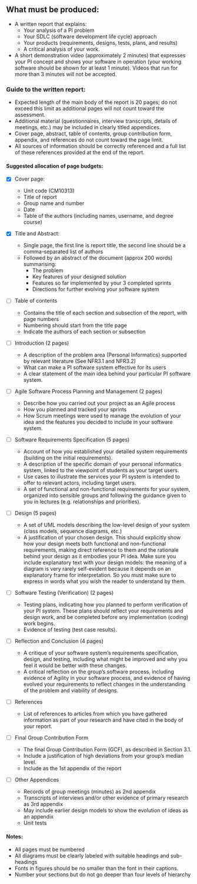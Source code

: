 ## What must be produced:
  - A written report that explains:
    -  Your analysis of a PI problem
    -  Your SDLC (software development life cycle) approach 
    -  Your products (requirements, designs, tests, plans, and results)
    -  A critical analysis of your work. 
  - A short demonstration video (approximately 2 minutes) that expresses your PI concept and shows your software in operation
(your working software should be shown for at least 1 minute). Videos that run for more than 3 minutes will not be
accepted. 

### Guide to the written report:

  - Expected length of the main body of the report is 20 pages; do not exceed this limit as
additional pages will not count toward the assessment. 
  - Additional material (questionnaires, interview transcripts, details of meetings, etc.) may be included in clearly
titled appendices. 
  - Cover page, abstract, table of contents, group contribution form, appendix, and references do not count toward the page limit.
  - All sources of information should be correctly referenced and a full list of these references provided at the end of the report.

#### Suggested allocation of page budgets:

  - [x] Cover page:
    - Unit code (CM10313)
    - Title of report
    - Group name and number
    - Date
    - Table of the authors (including names, username, and degree course)
 
  - [x] Title and Abstract:
    - Single page, the first line is report title, the second line should be a comma-separated list of authors
    - Followed by an abstract of the document (approx 200 words) summarising:
      - The problem
      - Key features of your designed solution
      - Features so far implemented by your 3 completed sprints
      - Directions for further evolving your software system  

  - [ ] Table of contents
    - Contains the title of each section and subsection of the report, with page numbers
    - Numbering should start from the title page
    - Indicate the authors of each section or subsection
  
  - [ ] Introduction (2 pages)
    - A description of the problem area (Personal Informatics) supported by relevant literature (See
NFR3.1 and NFR3.2)
    - What can make a PI software system effective for its users
    - A clear statement of the main idea behind your particular PI software system. 

  - [ ] Agile Software Process Planning and Management (2 pages)
    - Describe how you carried out your project as an Agile process
    - How you planned and tracked your sprints
    - How Scrum meetings were used to manage the evolution of your idea and the features you decided to include in your software system.

  - [ ] Software Requirements Specification (5 pages)
    - Account of how you established your detailed system requirements (building on the initial requirements).
    - A description of the specific domain of your personal informatics system, linked to the viewpoint of students as your target users.
    - Use cases to illustrate the services your PI system is intended to offer to relevant actors, including target users.
     - A set of functional and non-functional requirements for your system, organized into sensible groups and following the guidance given to you in lectures (e.g. relationships and priorities).

  - [ ] Design (5 pages)
    - A set of UML models describing the low-level design of your system (class models,
sequence diagrams, etc.)
    - A justification of your chosen design. This should explicitly show how your design meets both functional and non-functional requirements, making direct reference to them and the rationale behind your design as it embodies your PI idea. Make sure you include explanatory text with your design models: the meaning of a diagram
is very rarely self-evident because it depends on an explanatory frame for interpretation. So you must make sure to express in words what you wish the reader to understand by them.

  - [ ] Software Testing (Verification) (2 pages)
    - Testing plans, indicating how you planned to perform verification of your PI system. These plans should reflect your requirements and design work, and be completed before any implementation (coding) work begins.
    - Evidence of testing (test case results).

  - [ ] Reflection and Conclusion (4 pages)
    - A critique of your software system’s requirements specification, design, and testing, including what might be improved and why you feel it would be better with these changes.
    - A critical reflection on the group’s software process, including evidence of Agility in your software process, and evidence of having evolved your requirements to reflect changes in the understanding of the problem and viability of designs. 

  - [ ] References
    - List of references to articles from which you have gathered information as part of your research and have cited in the body of your report.

  - [ ] Final Group Contribution Form
    - The final Group Contribution Form (GCF), as described in Section 3.1.
    - Include a justification of high deviations from your group’s median level. 
    - Include as the 1st appendix of the report
 
  - [ ] Other Appendices
    - Records of group meetings (minutes) as 2nd appendix
    - Transcripts of interviews  and/or other evidence of primary research as 3rd appendix
    - May include earlier design models to show the evolution of ideas as an appendix
    - Unit tests

#### Notes:
  - All pages must be numbered
  - All diagrams must be clearly labeled  with suitable headings and sub-headings 
  - Fonts in figures should be no smaller than the font in their captions. 
  - Number your sections but do not go deeper than four levels of hierarchy


